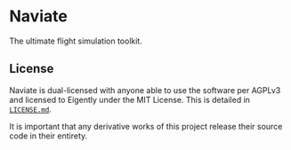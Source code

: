 # Naviate

The ultimate flight simulation toolkit.

## License

Naviate is dual-licensed with anyone able to use the software per AGPLv3 and
licensed to Eigently under the MIT License.
This is detailed in [`LICENSE.md`](./LICENSE.md).

It is important that any derivative works of this project release their source code in their entirety.

